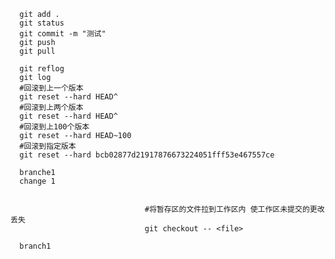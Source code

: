       git add . 
	  git status
	  git commit -m "测试"
	  git push
	  git pull
	  
	  git reflog
	  git log
	  #回滚到上一个版本
	  git reset --hard HEAD^
	  #回滚到上两个版本
	  git reset --hard HEAD^
	  #回滚到上100个版本
	  git reset --hard HEAD~100
	  #回滚到指定版本
	  git reset --hard bcb02877d21917876673224051fff53e467557ce
	  
	  branche1
	  change 1

                            
                            	  #将暂存区的文件拉到工作区内 使工作区未提交的更改丢失
                            	  git checkout -- <file>
                            	  
      branch1